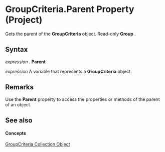 
# GroupCriteria.Parent Property (Project)

Gets the parent of the  **GroupCriteria** object. Read-only **Group** .


## Syntax

 _expression_ . **Parent**

 _expression_ A variable that represents a **GroupCriteria** object.


## Remarks

Use the  **Parent** property to access the properties or methods of the parent of an object.


## See also


#### Concepts


[GroupCriteria Collection Object](b19beefb-bfe2-54ba-0835-11624e92bafc.md)
